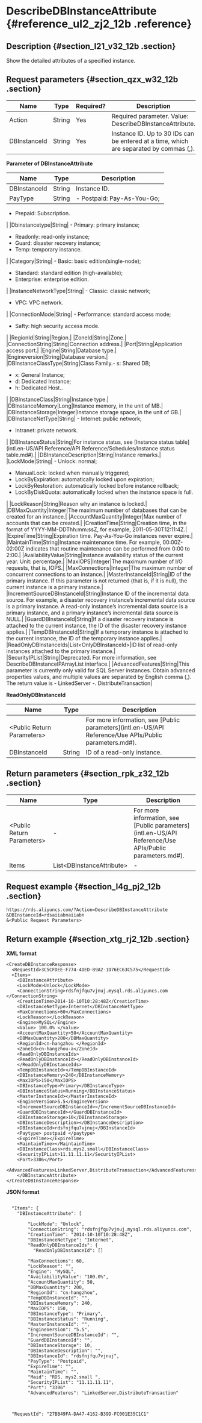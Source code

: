 # DescribeDBInstanceAttribute {#reference_ul2_zj2_12b .reference}

## Description {#section_l21_v32_12b .section}

Show the detailed attributes of a specified instance.

## Request parameters {#section_qzx_w32_12b .section}

|Name|Type|Required?|Description|
|----|----|---------|-----------|
|Action|String|Yes|Required parameter. Value: DescribeDBInstanceAttribute.|
|DBInstanceId|String|Yes|Instance ID. Up to 30 IDs can be entered at a time, which are separated by commas \(,\).|

**Parameter of DBInstanceAttribute**

|Name|Type|Description|
|----|----|-----------|
|DBInstanceId|String|Instance ID.|
|PayType|String| -   Postpaid: Pay-As-You-Go; 
-   Prepaid: Subscription.

 |
|Dbinstancetype|String| -   Primary: primary instance; 
-   Readonly: read-only instance; 
-   Guard: disaster recovery instance;
-   Temp: temporary instance.

 |
|Category|String| -   Basic: basic edition\(single-node\);
-   Standard: standard edition \(high-available\);
-   Enterprise: enterprise edition.

 |
|InstanceNetworkType|String| -   Classic: classic network;
-   VPC: VPC network.

 |
|ConnectionMode|String| -   Performance: standard access mode;
-   Safty: high security access mode.

 |
|RegionId|String|Region.|
|ZoneId|String|Zone.|
|ConnectionString|String|Connection address.|
|Port|String|Application access port.|
|Engine|String|Database type.|
|Engineversion|String|Database version.|
|DBInstanceClassType|String|Class Family.-   s: Shared DB;
-   x: General Instance;
-   d: Dedicated Instance;
-   h: Dedicated Host..

|
|DBInstanceClass|String|Instance type.|
|DBInstanceMemory|Long|Instance memory, in the unit of MB.|
|DBInstanceStorage|Integer|Instance storage space, in the unit of GB.|
|DBInstanceNetType|String| -   Internet: public network;
-   Intranet: private network.

 |
|DBInstanceStatus|String|For instance status, see [Instance status table](intl.en-US/API Reference/API Reference/Schedules/Instance status table.md#).|
|DBInstanceDescription|String|Instance remarks.|
|LockMode|String| -   Unlock: normal;
-   ManualLock: locked when manually triggered;
-   LockByExpiration: automatically locked upon expiration;
-   LockByRestoration: automatically locked before instance rollback;
-   LockByDiskQuota: automatically locked when the instance space is full.

 |
|LockReason|String|Reason why an instance is locked.|
|DBMaxQuantity|Integer|The maximum number of databases that can be created for an instance.|
|AccountMaxQuantity|Integer|Max number of accounts that can be created.|
|CreationTime|String|Creation time, in the format of YYYY-MM-DDThh:mm:ssZ, for example, 2011-05-30T12:11:4Z.|
|ExpireTime|String|Expiration time. Pay-As-You-Go instances never expire.|
|MaintainTime|String|Instance maintenance time. For example, 00:00Z-02:00Z indicates that routine maintenance can be performed from 0:00 to 2:00.|
|AvailabilityValue|String|Instance availability status of the current year. Unit: percentage.|
|MaxIOPS|Integer|The maximum number of I/O requests, that is, IOPS.|
|MaxConnections|Integer|The maximum number of concurrent connections to an instance.|
|MasterInstanceId|String|ID of the primary instance. If this parameter is not returned \(that is, if it is null\), the current instance is a primary instance.|
|IncrementSourceDBInstanceId|String|Instance ID of the incremental data source. For example, a disaster recovery instance’s incremental data source is a primary instance. A read-only instance’s incremental data source is a primary instance, and a primary instance’s incremental data source is NULL.|
|GuardDBInstanceId|String|If a disaster recovery instance is attached to the current instance, the ID of the disaster recovery instance applies.|
|TempDBInstanceId|String|If a temporary instance is attached to the current instance, the ID of the temporary instance applies.|
|ReadOnlyDBInstanceIds|List<OnlyDBInstanceId\>|ID list of read-only instances attached to the primary instance.|
|SecurityIPList|String|Deprecated. For more information, see DescribeDBInstanceIPArrayList interface.|
|AdvancedFeatures|String|This parameter is currently only valid for SQL Server instances. Obtain advanced properties values, and multiple values are separated by English comma \(,\). The return value is - LinkedServer -. DistributeTransaction|

**ReadOnlyDBInstanceId**

|Name|Type|Description|
|----|----|-----------|
|<Public Return Parameters\> | |For more information, see [Public parameters](intl.en-US/API Reference/Use APIs/Public parameters.md#).|
|DBInstanceId|String|ID of a read-only instance.|

## Return parameters {#section_rpk_z32_12b .section}

|Name|Type|Description|
|----|----|-----------|
|<Public Return Parameters\>|-|For more information, see [Public parameters](intl.en-US/API Reference/Use APIs/Public parameters.md#).|
|Items|List<DBInstanceAttribute\>|-|

## Request example {#section_l4g_pj2_12b .section}

```
https://rds.aliyuncs.com/?Action=DescribeDBInstanceAttribute
&DBInstanceId=rdsaiiabnaiiabn
&<Public Request Parameters>
```

## Return example {#section_xtg_rj2_12b .section}

**XML format**

```
<CreateDBInstanceResponse>
  <RequestId>3C5CFDEE-F774-4DED-89A2-1D76EC63C575</RequestId>
  <Items>
    <DBInstanceAttribute>
    <LockMode>Unlock</LockMode>
    <ConnectionString>rdsfnjfqu7vjnuj.mysql.rds.aliyuncs.com </ConnectionString>
    <CreationTime>2014-10-10T10:28:48Z</CreationTime>
    <DBInstanceNetType>Internet</DBInstanceNetType>
    <MaxConnections>60</MaxConnections>
    <LockReason></LockReason>
    <Engine>MySQL</Engine>
    <Value> 100.0% </value>
    <AccountMaxQuantity>50</AccountMaxQuantity>
    <DBMaxQuantity>200</DBMaxQuantity>
    <RegionId>cn-hangzhou </RegionId>
    <ZoneId>cn-hangzhou-a</ZoneId>
    <ReadOnlyDBInstanceIds>
    <ReadOnlyDBInstanceId></ReadOnlyDBInstanceId>
    </ReadOnlyDBInstanceIds> 
    <TempDBInstanceId></TempDBInstanceId>
    <DBInstanceMemory>240</DBInstanceMemory>
    <MaxIOPS>150</MaxIOPS>
    <DBInstanceType>Primary</DBInstanceType>
    <DBInstanceStatus>Running</DBInstanceStatus>
    <MasterInstanceId></MasterInstanceId>
    <EngineVersion>5.5</EngineVersion>
    <IncrementSourceDBInstanceId></IncrementSourceDBInstanceId>
    <GuardDBInstanceId></GuardDBInstanceId>
    <DBInstanceStorage>10</DBInstanceStorage>
    <DBInstanceDescription></DBInstanceDescription>
    <DBInstanceId>rdsfnjfqu7vjnuj</DBInstanceId>
    <Paytype> postpaid </paytype>
    <ExpireTime></ExpireTime>
    <MaintainTime></MaintainTime>
    <DBInstanceClass>rds.mys2.small</DBInstanceClass>
    <SecurityIPList>11.11.11.11</SecurityIPList>
    <Port>3306</Port>
    <AdvancedFeatures>LinkedServer,DistributeTransaction</AdvancedFeatures>
    </DBInstanceAttribute>
</CreateDBInstanceResponse>
```

**JSON format**

```

  "Items": {
    "DBInstanceAttribute": [
      
        "LockMode": "Unlock", 
        "ConnectionString": "rdsfnjfqu7vjnuj.mysql.rds.aliyuncs.com", 
        "CreationTime": "2014-10-10T10:28:48Z", 
        "DBInstanceNetType": "Internet", 
        "ReadOnlyDBInstanceIds": {
          "ReadOnlyDBInstanceId": []
         
        "MaxConnections": 60, 
        "LockReason": "", 
        "Engine": "MySQL", 
        "AvailabilityValue": "100.0%", 
        "AccountMaxQuantity": 50, 
        "DBMaxQuantity": 200, 
        "RegionId": "cn-hangzhou", 
        "TempDBInstanceId": "", 
        "DBInstanceMemory": 240, 
        "MaxIOPS": 150, 
        "DBInstanceType": "Primary", 
        "DBInstanceStatus": "Running", 
        "MasterInstanceId": "", 
        "EngineVersion": "5.5", 
        "IncrementSourceDBInstanceId": "", 
        "GuardDBInstanceId": "", 
        "DBInstanceStorage": 10, 
        "DBInstanceDescription": "", 
        "DBInstanceId": "rdsfnjfqu7vjnuj", 
        "PayType": "Postpaid", 
        "ExpireTime": "", 
        "MaintainTime": "", 
        "Maid": "RDS. mys2.small ", 
        "SecurityIPList": "11.11.11.11", 
        "Port": "3306"
        "AdvancedFeatures": "LinkedServer,DistributeTransaction"
      
    
   
  "RequestId": "27BB49FA-DA47-4162-B39D-FC001E35C1C1"

```

